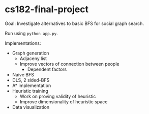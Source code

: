 # cs182-final-project

Goal: Investigate alternatives to basic BFS for social graph search.

Run using `python app.py`.

Implementations:
- Graph generation
  - Adjaceny list
  - Improve vectors of connection between people
    - Dependent factors
- Naive BFS 
- DLS, 2 sided-BFS
- A\* implementation
- Heuristic training
  - Work on proving validity of heuristic
  - Improve dimensionality of heuristic space
- Data visualization